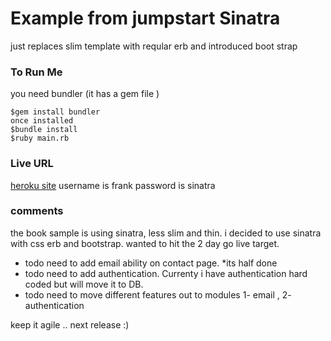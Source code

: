 # Example from jumpstart Sinatra
just replaces slim template with reqular erb and introduced boot strap


### To Run Me
you need bundler (it has a gem file )
```shell
$gem install bundler
once installed 
$bundle install
$ruby main.rb
```

### Live URL
<a href="http://sinatra-song.herokuapp.com/" target="_blank">heroku site</a>
username is frank 
password is sinatra 

### comments
the book sample is using sinatra, less slim and thin. 
i decided to use sinatra with css erb and bootstrap. wanted to hit the 2 day go live target. 

+ todo need to add email ability on contact page.  *its half done
+ todo need to add authentication. Currenty i have authentication hard coded but will move it to DB.
+ todo need to move different features out to modules 1- email , 2- authentication

keep it agile .. next release :) 
